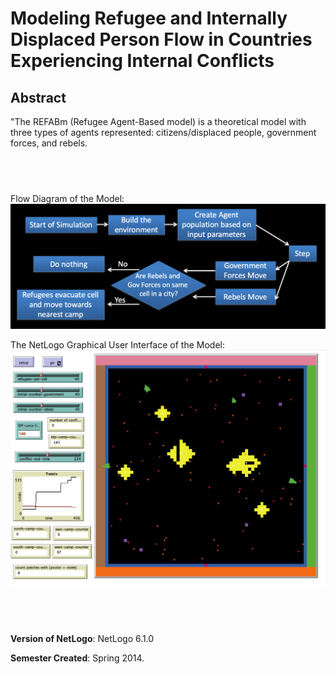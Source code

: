 # Modeling Refugee and Internally Displaced Person Flow in Countries Experiencing Internal Conflicts

## Abstract

"The REFABm (Refugee Agent-Based model) is a theoretical model with three types of agents represented: citizens/displaced people, government forces, and rebels.


## &nbsp;
Flow Diagram of the Model: 
![Flow Diagram of the Model](FlowDiagram.png)

The NetLogo Graphical User Interface of the Model: 
![The NetLogo Graphical User Interface](GUI.png)

## &nbsp;

**Version of NetLogo**: NetLogo 6.1.0

**Semester Created**: Spring 2014.
